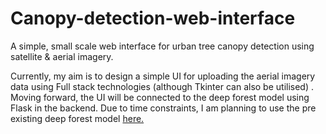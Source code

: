 # Canopy-detection-web-interface
A simple, small scale web interface for urban tree canopy detection using satellite &amp; aerial imagery.

Currently, my aim is to design a simple UI for uploading the aerial imagery data using Full stack technologies (although Tkinter can also be utilised) . Moving forward, the UI will be connected to the deep forest model using Flask in the backend. Due to time constraints, I am planning to use the pre existing deep forest model <a href="https://colab.research.google.com/drive/1gKUiocwfCvcvVfiKzAaf6voiUVL2KK_r?usp=sharing#scrollTo=QWVU32TqoKWY"> here. </a> 
